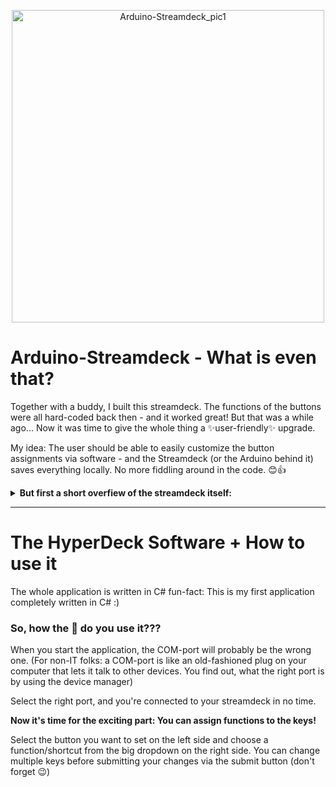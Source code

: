 <p align="center">
  <img src="https://github.com/user-attachments/assets/5ebfb781-1bff-4225-bed2-81b0f29f62f2" alt="Arduino-Streamdeck_pic1" width="500"/>
</p>

# Arduino-Streamdeck - What is even that?
Together with a buddy, I built this streamdeck. The functions of the buttons were all hard-coded back then - and it worked great!
But that was a while ago...
Now it was time to give the whole thing a ✨user-friendly✨ upgrade.

My idea: The user should be able to easily customize the button assignments via software - and the Streamdeck (or the Arduino behind it) saves everything locally. No more fiddling around in the code. 😊👍

<details>
  <summary><strong>But first a short overfiew of the streamdeck itself:</strong></summary>

  ### <strong> (You can the full instruction on [Instructables](https://www.instructables.com/HyperDeck-an-Arduino-Streamdeck/)) </strong>



### Used Parts
- Arduino Pro Micro (5V)
- 12 Switches/buttons (I used "CS Matcha Green Switch" from AKKO)
- (optional) led strip as backlight (cut to 3 leds)


### Circuit diagram
<p>
  <img src="https://github.com/user-attachments/assets/abe124eb-8918-41ba-aacf-c531ada75a4c" alt="circuit-diagram-streamdeck" width="500"/>
</p>

### Case
The design of the case is completely up to you :)
BUT I recommend a white filament for the backplate of the buttons to let the light through (if you want it glowing). 
</details>

---

# The HyperDeck Software + How to use it
The whole application is written in C#
fun-fact: This is my first application completely written in C# :)

### So, how the 🦆 do you use it???

When you start the application, the COM-port will probably be the wrong one. (For non-IT folks: a COM-port is like an old-fashioned plug on your computer that lets it talk to other devices. You find out, what the right port is by using the device manager)

Select the right port, and you're connected to your streamdeck in no time.

<strong>Now it's time for the exciting part: You can assign functions to the keys!</strong>

Select the button you want to set on the left side and choose a function/shortcut from the big dropdown on the right side. You can change multiple keys before submitting your changes via the submit button (don't forget 😉)
